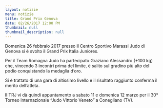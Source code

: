 ```yaml
---
layout: notizie
menu: notizie
title: Grand Prix Genova
date: 02/26/2017 12:00 PM
thumbnail: null
thumbnail_description: null
---
```

Domenica 26 febbraio 2017 presso il Centro Sportivo Marassi Judo di Genova si è svolto il Grand Prix Italia Juniores.

Per il Team Romagna Judo ha partecipato Graziano Alessandro (+100 kg) che, vincendo 3 incontri prima del limite, è salito sul gradino più alto del podio conquistando la medaglia d’oro.

Si è trattato di una gara di altissimo livello e il risultato raggiunto conferma il merito dell’atleta.

Il TRJ vi dà quindi appuntamento a sabato 11 e domenica 12 marzo per il 30° Torneo Internazionale “Judo Vittorio Veneto” a Conegliano (TV).

